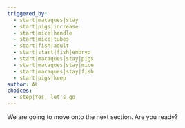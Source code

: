 ```yaml
---
triggered_by:
  - start|macaques|stay
  - start|pigs|increase
  - start|mice|handle
  - start|mice|tubes
  - start|fish|adult
  - start|start|fish|embryo
  - start|macaques|stay|pigs
  - start|macaques|stay|mice
  - start|macaques|stay|fish
  - start|pigs|keep
author: AL
choices:
  - step|Yes, let's go
---
```


We are going to move onto the next section. Are you ready?
